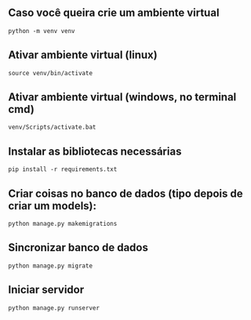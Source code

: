 ## Caso você queira crie um ambiente virtual

    python -m venv venv
    
## Ativar ambiente virtual (linux)

    source venv/bin/activate

## Ativar ambiente virtual (windows, no terminal cmd)

    venv/Scripts/activate.bat

## Instalar as bibliotecas necessárias

    pip install -r requirements.txt
    
## Criar coisas no banco de dados (tipo depois de criar um models):

    python manage.py makemigrations
    
## Sincronizar banco de dados

    python manage.py migrate
    
## Iniciar servidor

    python manage.py runserver
